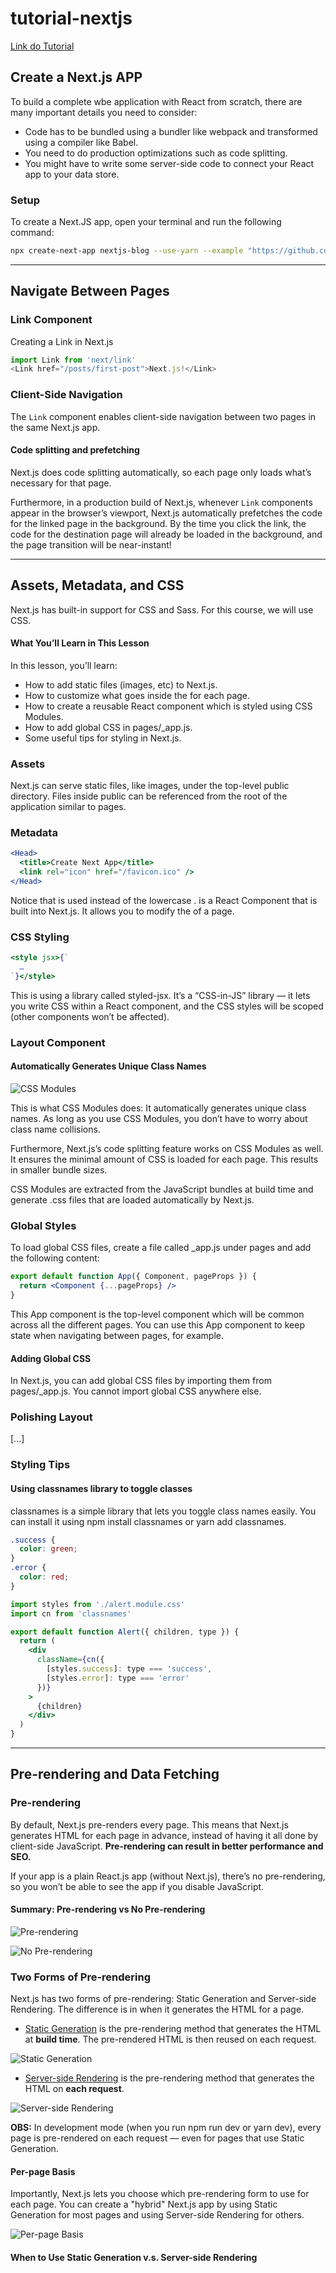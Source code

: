# tutorial-nextjs

[Link do Tutorial](https://nextjs.org/learn/basics/create-nextjs-app)

## Create a Next.js APP

To build a complete wbe application with React from scratch, there are many important details you need to consider:

* Code has to be bundled using a bundler like webpack and transformed using a compiler like Babel.
* You need to do production optimizations such as code splitting.
* You might have to write some server-side code to connect your React app to your data store.

### Setup

To create a Next.JS app, open your terminal and run the following command:

```bash
npx create-next-app nextjs-blog --use-yarn --example "https://github.com/vercel/next-learn-starter/tree/master/learn-starter"
```

---

## Navigate Between Pages

### Link Component

Creating a Link in Next.js

```js
import Link from 'next/link'
<Link href="/posts/first-post">Next.js!</Link>
```

### Client-Side Navigation

The ```Link``` component enables client-side navigation between two pages in the same Next.js app.

#### Code splitting and prefetching

Next.js does code splitting automatically, so each page only loads what’s necessary for that page.

Furthermore, in a production build of Next.js, whenever ```Link``` components appear in the browser’s viewport, Next.js automatically prefetches the code for the linked page in the background. By the time you click the link, the code for the destination page will already be loaded in the background, and the page transition will be near-instant!

---

## Assets, Metadata, and CSS

Next.js has built-in support for CSS and Sass. For this course, we will use CSS.

#### What You’ll Learn in This Lesson

In this lesson, you’ll learn:

* How to add static files (images, etc) to Next.js.
* How to customize what goes inside the <head> for each page.
* How to create a reusable React component which is styled using CSS Modules.
* How to add global CSS in pages/_app.js.
* Some useful tips for styling in Next.js.

### Assets

Next.js can serve static files, like images, under the top-level public directory. Files inside public can be referenced from the root of the application similar to pages.

### Metadata

```jsx
<Head>
  <title>Create Next App</title>
  <link rel="icon" href="/favicon.ico" />
</Head>
```

Notice that <Head> is used instead of the lowercase <head>. <Head> is a React Component that is built into Next.js. It allows you to modify the <head> of a page.

### CSS Styling

```jsx
<style jsx>{`
  …
`}</style>
```

This is using a library called styled-jsx. It’s a “CSS-in-JS” library — it lets you write CSS within a React component, and the CSS styles will be scoped (other components won’t be affected).

### Layout Component

#### Automatically Generates Unique Class Names

![CSS Modules](https://nextjs.org/static/images/learn/assets-metadata-css/devtools.png)

This is what CSS Modules does: It automatically generates unique class names. As long as you use CSS Modules, you don’t have to worry about class name collisions.

Furthermore, Next.js’s code splitting feature works on CSS Modules as well. It ensures the minimal amount of CSS is loaded for each page. This results in smaller bundle sizes.

CSS Modules are extracted from the JavaScript bundles at build time and generate .css files that are loaded automatically by Next.js.

### Global Styles

To load global CSS files, create a file called _app.js under pages and add the following content:

```jsx
export default function App({ Component, pageProps }) {
  return <Component {...pageProps} />
}
```

This App component is the top-level component which will be common across all the different pages. You can use this App component to keep state when navigating between pages, for example.

#### Adding Global CSS

In Next.js, you can add global CSS files by importing them from pages/_app.js. You cannot import global CSS anywhere else.

### Polishing Layout

[...]

### Styling Tips

#### Using classnames library to toggle classes

classnames is a simple library that lets you toggle class names easily. You can install it using npm install classnames or yarn add classnames.

```css
.success {
  color: green;
}
.error {
  color: red;
}
```

```jsx
import styles from './alert.module.css'
import cn from 'classnames'

export default function Alert({ children, type }) {
  return (
    <div
      className={cn({
        [styles.success]: type === 'success',
        [styles.error]: type === 'error'
      })}
    >
      {children}
    </div>
  )
}
```

---

## Pre-rendering and Data Fetching

### Pre-rendering

By default, Next.js pre-renders every page. This means that Next.js generates HTML for each page in advance, instead of having it all done by client-side JavaScript. **Pre-rendering can result in better performance and SEO.**

If your app is a plain React.js app (without Next.js), there’s no pre-rendering, so you won’t be able to see the app if you disable JavaScript.

#### Summary: Pre-rendering vs No Pre-rendering

![Pre-rendering](https://nextjs.org/static/images/learn/data-fetching/pre-rendering.png)

![No Pre-rendering](https://nextjs.org/static/images/learn/data-fetching/no-pre-rendering.png)

### Two Forms of Pre-rendering

Next.js has two forms of pre-rendering: Static Generation and Server-side Rendering. The difference is in when it generates the HTML for a page.

* [Static Generation](https://nextjs.org/docs/basic-features/pages#static-generation-recommended) is the pre-rendering method that generates the HTML at **build time**. The pre-rendered HTML is then reused on each request.

![Static Generation](https://nextjs.org/static/images/learn/data-fetching/static-generation.png)

* [Server-side Rendering](https://nextjs.org/docs/basic-features/pages#server-side-rendering) is the pre-rendering method that generates the HTML on **each request**.

![Server-side Rendering](https://nextjs.org/static/images/learn/data-fetching/server-side-rendering.png)

**OBS:** In development mode (when you run npm run dev or yarn dev), every page is pre-rendered on each request — even for pages that use Static Generation.

#### Per-page Basis

Importantly, Next.js lets you choose which pre-rendering form to use for each page. You can create a "hybrid" Next.js app by using Static Generation for most pages and using Server-side Rendering for others.

![Per-page Basis](https://nextjs.org/static/images/learn/data-fetching/per-page-basis.png)

#### When to Use Static Generation v.s. Server-side Rendering
